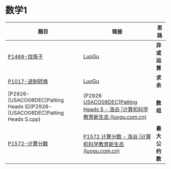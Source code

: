# 数学1

| 题目                                                         | 链接                                                         | 思路           |
| ------------------------------------------------------------ | ------------------------------------------------------------ | -------------- |
| [P1469-找筷子](P1469-找筷子.cpp)                             | [LuoGu](https://www.luogu.com.cn/problem/P1469)              | **异或运算**   |
| [P1017-进制转换](P1017-进制转换.cpp)                         | [LuoGu](https://www.luogu.com.cn/problem/P1017)              | **求余**       |
| [P2926-[USACO08DEC]Patting Heads S](P2926-[USACO08DEC]Patting Heads S.cpp) | [P2926 [USACO08DEC\]Patting Heads S - 洛谷 \|计算机科学教育新生态 (luogu.com.cn)](https://www.luogu.com.cn/problem/P2926) | **数组**       |
| [P1572-计算分数](P1572-计算分数.cpp)                         | [P1572 计算分数 - 洛谷 \|计算机科学教育新生态 (luogu.com.cn)](https://www.luogu.com.cn/problem/P1572) | **最大公约数** |

